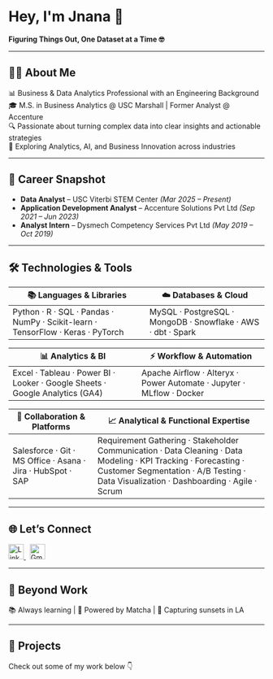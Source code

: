 # Hey, I'm Jnana 👋  
**Figuring Things Out, One Dataset at a Time 🤓**

---

## 👩‍💻 About Me  

📊 Business & Data Analytics Professional with an Engineering Background  
🎓 M.S. in Business Analytics @ USC Marshall | Former Analyst @ Accenture  
🔍 Passionate about turning complex data into clear insights and actionable strategies  
🌱 Exploring Analytics, AI, and Business Innovation across industries  

---

## 💼 Career Snapshot  

- **Data Analyst** – USC Viterbi STEM Center _(Mar 2025 – Present)_  
- **Application Development Analyst** – Accenture Solutions Pvt Ltd _(Sep 2021 – Jun 2023)_  
- **Analyst Intern** – Dysmech Competency Services Pvt Ltd _(May 2019 – Oct 2019)_  

---
## 🛠️ Technologies & Tools  

| **📚 Languages & Libraries** | **☁️ Databases & Cloud** |
|------------------------------|--------------------------|
| Python · R · SQL · Pandas · NumPy · Scikit-learn · TensorFlow · Keras · PyTorch | MySQL · PostgreSQL · MongoDB · Snowflake · AWS · dbt · Spark |

| **📊 Analytics & BI** | **⚡ Workflow & Automation** |
|------------------------|-----------------------------|
| Excel · Tableau · Power BI · Looker · Google Sheets · Google Analytics (GA4) | Apache Airflow · Alteryx · Power Automate · Jupyter · MLflow · Docker |

| **🤝 Collaboration & Platforms** | **📈 Analytical & Functional Expertise** |
|----------------------------------|------------------------------------------|
| Salesforce · Git · MS Office · Asana · Jira · HubSpot · SAP | Requirement Gathering · Stakeholder Communication · Data Cleaning · Data Modeling · KPI Tracking · Forecasting · Customer Segmentation · A/B Testing · Data Visualization · Dashboarding · Agile · Scrum |

---

## 🌐 Let’s Connect  

<p align="left">
  <a href="https://www.linkedin.com/in/jnana-k-p" target="_blank">
    <img src="https://cdn.jsdelivr.net/gh/devicons/devicon/icons/linkedin/linkedin-original.svg" alt="LinkedIn" width="30" height="30" />
  </a>
  &nbsp;
  <a href="mailto:kundurpr@marshall.usc.edu">
    <img src="https://cdn-icons-png.flaticon.com/512/732/732200.png" alt="Gmail" width="30" height="30" />
  </a>
</p>

---

## 🌱 Beyond Work  

📚 Always learning | 🍵 Powered by Matcha | 📸 Capturing sunsets in LA  

---

## 📌 Projects  
Check out some of my work below 👇  
